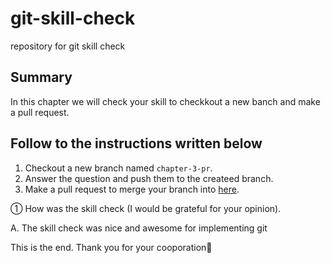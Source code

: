 # git-skill-check
repository for git skill check

## Summary
In this chapter we will check your skill to checkkout a new banch and make a pull request.

## Follow to the instructions written below
1. Checkout a new branch named `chapter-3-pr`.
2. Answer the question and push them to the createed branch.
3. Make a pull request to merge your branch into [here](https://github.com/Accel-Hack/git-skill-check/tree/check-results).

① How was the skill check (I would be grateful for your opinion).

A. The skill check was nice and awesome for implementing git

This is the end. Thank you for your cooporation:tada:
